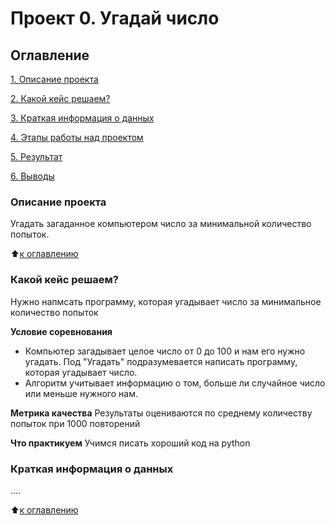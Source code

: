 # Проект 0. Угадай число

## Оглавление
[1. Описание проекта](https://github.com/AlexVasilev25/sf_data_science_vasilev/blob/main/project_0/README.md#Описание-проекта)

[2. Какой кейс решаем?](https://github.com/AlexVasilev25/sf_data_science_vasilev/blob/main/project_0/README.md#Какой-кейс-решаем)

[3. Краткая информация о данных](https://github.com/AlexVasilev25/sf_data_science_vasilev/blob/main/project_0/README.md#Краткая-информация-о-данных)

[4. Этапы работы над проектом](https://github.com/AlexVasilev25/sf_data_science_vasilev/blob/main/project_0/README.md#Этапы-работы-над-проектом)

[5. Результат](https://github.com/AlexVasilev25/sf_data_science_vasilev/blob/main/project_0/README.md#Результаты)

[6. Выводы](https://github.com/AlexVasilev25/sf_data_science_vasilev/blob/main/project_0/README.md#Выводы)


### Описание проекта
Угадать загаданное компьютером число за минимальной количество попыток.

:arrow_up:[к оглавлению](https://github.com/AlexVasilev25/sf_data_science_vasilev/blob/main/project_0/README.md#Оглавление)


### Какой кейс решаем?
Нужно напмсать программу, которая угадывает число за минимальное количество попыток

**Условие соревнования**
- Компьютер загадывает целое число от 0 до 100 и нам его нужно угадать. Под "Угадать" подразумевается написать программу, которая угадывает число.
- Алгоритм учитывает информацию о том, больше ли случайное число или меньше нужного нам.

**Метрика качества**
Результаты оцениваются по среднему количеству попыток при 1000 повторений

**Что практикуем**
Учимся писать хороший код на python


### Краткая информация о данных
....

:arrow_up:[к оглавлению](https://github.com/AlexVasilev25/sf_data_science_vasilev/blob/main/project_0/README.md#Оглавление)
